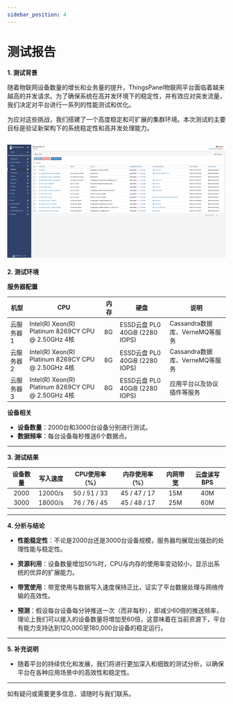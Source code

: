```yaml
---
sidebar_position: 4
---
```


# 测试报告

**1. 测试背景**

随着物联网设备数量的增长和业务量的提升，ThingsPanel物联网平台面临着越来越高的并发请求。为了确保系统在高并发环境下的稳定性，并有效应对突发流量，我们决定对平台进行一系列的性能测试和优化。

为应对这些挑战，我们搭建了一个高度稳定和可扩展的集群环境。本次测试的主要目标是验证新架构下的系统稳定性和高并发处理能力。

![](./../img/DockerSwarm.png)
---

**2. 测试环境**

**服务器配置**

|机型|CPU|内存|硬盘|说明|
|-|-|-|-|-|
|云服务器1|Intel(R) Xeon(R) Platinum 8269CY CPU @ 2.50GHz 4核|8G|ESSD云盘 PL0 40GiB (2280 IOPS)|Cassandra数据库、VerneMQ等服务|
|云服务器2|Intel(R) Xeon(R) Platinum 8269CY CPU @ 2.50GHz 4核|8G|ESSD云盘 PL0 40GiB (2280 IOPS)|Cassandra数据库、VerneMQ等服务|
|云服务器3|Intel(R) Xeon(R) Platinum 8269CY CPU @ 2.50GHz 4核|8G|ESSD云盘 PL0 40GiB (2280 IOPS)|应用平台以及协议插件等服务|

**设备相关**
- **设备数量**：2000台和3000台设备分别进行测试。
- **数据频率**：每台设备每秒推送6个数据点。

---

**3. 测试结果**

| 设备数量 | 写入速度  | CPU使用率（%） | 内存使用率（%） | 内网带宽 |云盘读写BPS|
|:-------:|:---------:|:--------------:|:--------------:|:-------:|:-------:|
| 2000    | 12000/s   | 50 / 51 / 33   | 45 / 47 / 17   | 15M     |40M|
| 3000    | 18000/s   | 76 / 76 / 45   | 45 / 48 / 17   | 25M     |60M|

---

**4. 分析与结论**

- **性能稳定性**：不论是2000台还是3000台设备规模，服务器均展现出强劲的处理性能与稳定性。
  
- **资源利用**：设备数量增加50%时，CPU与内存的使用率变动较小，显示出系统的优异的扩展能力。

- **带宽使用**：带宽使用与数据写入速度保持正比，证实了平台数据处理与网络传输的高效性。

- **预测**：假设每台设备每分钟推送一次（而非每秒），即减少60倍的推送频率，理论上我们可以接入的设备数量将增加至60倍，这意味着在当前资源下，平台有能力支持达到120,000至180,000台设备的稳定运行。


---

**5. 补充说明**

- 随着平台的持续优化和发展，我们将进行更加深入和细致的测试分析，以确保平台在各种应用场景中的高效性和稳定性。

---


如有疑问或需要更多信息，请随时与我们联系。
